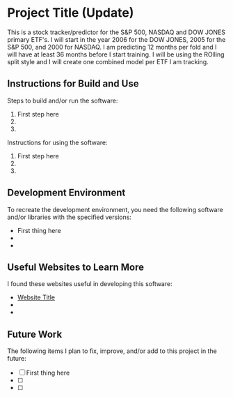 # Project Title (Update)

This is a stock tracker/predictor for the S&P 500, NASDAQ and DOW JONES primary ETF's. I will start in the year 2006 for the DOW JONES, 2005 for the S&P 500, and 2000 for NASDAQ. I am predicting 12 months per fold and I will have at least 36 months before I start training. I will be using the ROlling split style and I will create one combined model per ETF I am tracking.

## Instructions for Build and Use

Steps to build and/or run the software:

1. First step here
2.
3.

Instructions for using the software:

1. First step here
2.
3.

## Development Environment

To recreate the development environment, you need the following software and/or libraries with the specified versions:

- First thing here
-
-

## Useful Websites to Learn More

I found these websites useful in developing this software:

- [Website Title](Link)
-
-

## Future Work

The following items I plan to fix, improve, and/or add to this project in the future:

- [ ] First thing here
- [ ]
- [ ]
